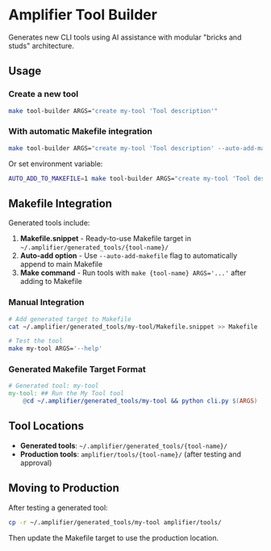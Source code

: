 # Amplifier Tool Builder

Generates new CLI tools using AI assistance with modular "bricks and studs" architecture.

## Usage

### Create a new tool

```bash
make tool-builder ARGS="create my-tool 'Tool description'"
```

### With automatic Makefile integration

```bash
make tool-builder ARGS="create my-tool 'Tool description' --auto-add-makefile"
```

Or set environment variable:
```bash
AUTO_ADD_TO_MAKEFILE=1 make tool-builder ARGS="create my-tool 'Tool description'"
```

## Makefile Integration

Generated tools include:

1. **Makefile.snippet** - Ready-to-use Makefile target in `~/.amplifier/generated_tools/{tool-name}/`
2. **Auto-add option** - Use `--auto-add-makefile` flag to automatically append to main Makefile
3. **Make command** - Run tools with `make {tool-name} ARGS='...'` after adding to Makefile

### Manual Integration

```bash
# Add generated target to Makefile
cat ~/.amplifier/generated_tools/my-tool/Makefile.snippet >> Makefile

# Test the tool
make my-tool ARGS='--help'
```

### Generated Makefile Target Format

```makefile
# Generated tool: my-tool
my-tool: ## Run the My Tool tool
	@cd ~/.amplifier/generated_tools/my-tool && python cli.py $(ARGS)
```

## Tool Locations

- **Generated tools**: `~/.amplifier/generated_tools/{tool-name}/`
- **Production tools**: `amplifier/tools/{tool-name}/` (after testing and approval)

## Moving to Production

After testing a generated tool:

```bash
cp -r ~/.amplifier/generated_tools/my-tool amplifier/tools/
```

Then update the Makefile target to use the production location.